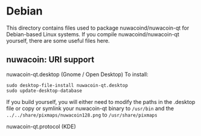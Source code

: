 
Debian
====================
This directory contains files used to package nuwacoind/nuwacoin-qt
for Debian-based Linux systems. If you compile nuwacoind/nuwacoin-qt yourself, there are some useful files here.

## nuwacoin: URI support ##


nuwacoin-qt.desktop  (Gnome / Open Desktop)
To install:

	sudo desktop-file-install nuwacoin-qt.desktop
	sudo update-desktop-database

If you build yourself, you will either need to modify the paths in
the .desktop file or copy or symlink your nuwacoin-qt binary to `/usr/bin`
and the `../../share/pixmaps/nuwacoin128.png` to `/usr/share/pixmaps`

nuwacoin-qt.protocol (KDE)

